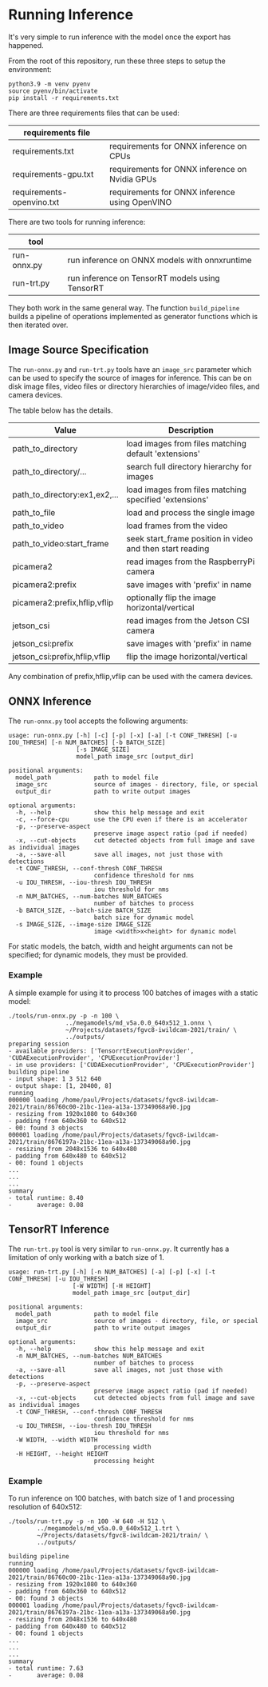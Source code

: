 # Running Inference

It's very simple to run inference with the model once the export has happened.

From the root of this repository, run these three steps to setup the environment:

    python3.9 -m venv pyenv
    source pyenv/bin/activate
    pip install -r requirements.txt

There are three requirements files that can be used:

| requirements file         |                                                |
|---------------------------|------------------------------------------------|
| requirements.txt          | requirements for ONNX inference on CPUs        |
| requirements-gpu.txt      | requirements for ONNX inference on Nvidia GPUs |
| requirements-openvino.txt | requirements for ONNX inference using OpenVINO |

There are two tools for running inference:

| tool        |                                                 |
|-------------|-------------------------------------------------|
| run-onnx.py | run inference on ONNX models with onnxruntime   |
| run-trt.py  | run inference on TensorRT models using TensorRT |

They both work in the same general way. The function `build_pipeline` builds a pipeline of 
operations implemented as generator functions which is then iterated over.

## Image Source Specification

The `run-onnx.py` and `run-trt.py` tools have an `image_src` parameter which can be used to specify the source of images
for inference. This can be on disk image files, video files or directory hierarchies of image/video files, and 
camera devices.

The table below has the details.

| Value                         | Description                                               |
|-------------------------------|-----------------------------------------------------------|
| path_to_directory             | load images from files matching default 'extensions'      |
| path_to_directory/...         | search full directory hierarchy for images                |
| path_to_directory:ex1,ex2,... | load images from files matching specified 'extensions'    |
| path_to_file                  | load and process the single image                         |
| path_to_video                 | load frames from the video                                |
| path_to_video:start_frame     | seek start_frame position in video and then start reading |
| picamera2                     | read images from the RaspberryPi camera                   |
| picamera2:prefix              | save images with 'prefix' in name                         |
| picamera2:prefix,hflip,vflip  | optionally flip the image horizontal/vertical             |
| jetson_csi                    | read images from the Jetson CSI camera                    |
| jetson_csi:prefix             | save images with 'prefix' in name                         |
| jetson_csi:prefix,hflip,vflip | flip the image horizontal/vertical                        |

Any combination of prefix,hflip,vflip can be used with the camera devices.


## ONNX Inference

The `run-onnx.py` tool accepts the following arguments:

    usage: run-onnx.py [-h] [-c] [-p] [-x] [-a] [-t CONF_THRESH] [-u IOU_THRESH] [-n NUM_BATCHES] [-b BATCH_SIZE]
                       [-s IMAGE_SIZE]
                       model_path image_src [output_dir]
                       
    positional arguments:
      model_path            path to model file
      image_src             source of images - directory, file, or special
      output_dir            path to write output images
      
    optional arguments:
      -h, --help            show this help message and exit
      -c, --force-cpu       use the CPU even if there is an accelerator
      -p, --preserve-aspect
                            preserve image aspect ratio (pad if needed)
      -x, --cut-objects     cut detected objects from full image and save as individual images
      -a, --save-all        save all images, not just those with detections
      -t CONF_THRESH, --conf-thresh CONF_THRESH
                            confidence threshold for nms
      -u IOU_THRESH, --iou-thresh IOU_THRESH
                            iou threshold for nms
      -n NUM_BATCHES, --num-batches NUM_BATCHES
                            number of batches to process
      -b BATCH_SIZE, --batch-size BATCH_SIZE
                            batch size for dynamic model
      -s IMAGE_SIZE, --image-size IMAGE_SIZE
                            image <width>x<height> for dynamic model

For static models, the batch, width and height arguments can not be specified; for dynamic models, they must be
provided.

### Example

A simple example for using it to process 100 batches of images with a static model:

    ./tools/run-onnx.py -p -n 100 \
                    ../megamodels/md_v5a.0.0_640x512_1.onnx \
                    ~/Projects/datasets/fgvc8-iwildcam-2021/train/ \
                    ../outputs/
    preparing session
    - available providers: ['TensorrtExecutionProvider', 'CUDAExecutionProvider', 'CPUExecutionProvider']
    - in use providers: ['CUDAExecutionProvider', 'CPUExecutionProvider']
    building pipeline
    - input shape: 1 3 512 640
    - output shape: [1, 20400, 8]
    running
    000000 loading /home/paul/Projects/datasets/fgvc8-iwildcam-2021/train/86760c00-21bc-11ea-a13a-137349068a90.jpg
    - resizing from 1920x1080 to 640x360
    - padding from 640x360 to 640x512
    - 00: found 3 objects
    000001 loading /home/paul/Projects/datasets/fgvc8-iwildcam-2021/train/8676197a-21bc-11ea-a13a-137349068a90.jpg
    - resizing from 2048x1536 to 640x480
    - padding from 640x480 to 640x512
    - 00: found 1 objects
    ...
    ...
    ...
    summary
    - total runtime: 8.40
    -       average: 0.08

## TensorRT Inference

The `run-trt.py` tool is very similar to `run-onnx.py`. It currently has a limitation of only working
with a batch size of 1.

    usage: run-trt.py [-h] [-n NUM_BATCHES] [-a] [-p] [-x] [-t CONF_THRESH] [-u IOU_THRESH]
                      [-W WIDTH] [-H HEIGHT]
                      model_path image_src [output_dir]
                      
    positional arguments:
      model_path            path to model file
      image_src             source of images - directory, file, or special
      output_dir            path to write output images
      
    optional arguments:
      -h, --help            show this help message and exit
      -n NUM_BATCHES, --num-batches NUM_BATCHES
                            number of batches to process
      -a, --save-all        save all images, not just those with detections
      -p, --preserve-aspect
                            preserve image aspect ratio (pad if needed)
      -x, --cut-objects     cut detected objects from full image and save as individual images
      -t CONF_THRESH, --conf-thresh CONF_THRESH
                            confidence threshold for nms
      -u IOU_THRESH, --iou-thresh IOU_THRESH
                            iou threshold for nms
      -W WIDTH, --width WIDTH
                            processing width
      -H HEIGHT, --height HEIGHT
                            processing height


### Example

To run inference on 100 batches, with batch size of 1 and processing resolution of 640x512:

    ./tools/run-trt.py -p -n 100 -W 640 -H 512 \
            ../megamodels/md_v5a.0.0_640x512_1.trt \
            ~/Projects/datasets/fgvc8-iwildcam-2021/train/ \
            ../outputs/
    
    building pipeline
    running
    000000 loading /home/paul/Projects/datasets/fgvc8-iwildcam-2021/train/86760c00-21bc-11ea-a13a-137349068a90.jpg
    - resizing from 1920x1080 to 640x360
    - padding from 640x360 to 640x512
    - 00: found 3 objects
    000001 loading /home/paul/Projects/datasets/fgvc8-iwildcam-2021/train/8676197a-21bc-11ea-a13a-137349068a90.jpg
    - resizing from 2048x1536 to 640x480
    - padding from 640x480 to 640x512
    - 00: found 1 objects
    ...
    ...
    ...
    summary
    - total runtime: 7.63
    -       average: 0.08

